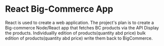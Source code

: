 # React Big-Commerce App
React is used to create a web application.
The project's plan is to create a Big-commerce 
 Node/React app that fetches BC products via the API
Display the products. 
Individuallly edition of products(quantity abd price)
bulk edition of products(quantity abd price)
write them back to BigCommerce.


